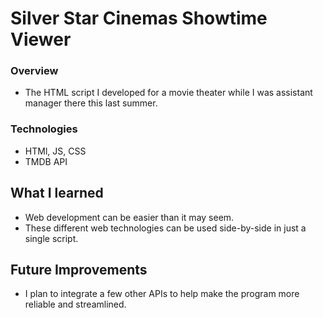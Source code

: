 # Silver Star Cinemas Showtime Viewer

### Overview
- The HTML script I developed for a movie theater while I was assistant manager there this last summer.

### Technologies
- HTMl, JS, CSS
- TMDB API

## What I learned
- Web development can be easier than it may seem.
- These different web technologies can be used side-by-side in just a single script.

## Future Improvements
- I plan to integrate a few other APIs to help make the program more reliable and streamlined.